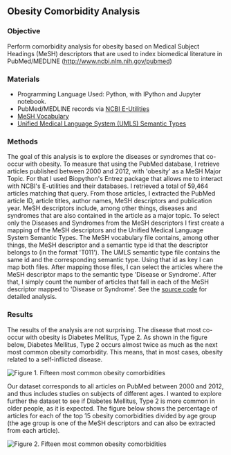 ## Obesity Comorbidity Analysis

### Objective
Perform comorbidity analysis for obesity based on Medical Subject Headings (MeSH) descriptors that are used to index biomedical literature in PubMed/MEDLINE (http://www.ncbi.nlm.nih.gov/pubmed)

### Materials
- Programming Language Used: Python, with IPython and Jupyter notebook.
- PubMed/MEDLINE records via [NCBI E-Utilities](http://www.ncbi.nlm.nih.gov/books/NBK25501/)
- [MeSH Vocabulary](https://www.nlm.nih.gov/mesh/)
- [Unified Medical Language System (UMLS) Semantic Types](http://semanticnetwork.nlm.nih.gov/)

### Methods

The goal of this analysis is to explore the diseases or syndromes that co-occur with obesity. To measure that using the PubMed database, I retrieve articles published between 2000 and 2012, with 'obesity' as a MeSH Major Topic. For that I used Biopython's Entrez package that allows me to interact with NCBI's E-utilities and their databases. I retrieved a total of 59,464 articles matching that query. From those articles, I extracted the PubMed article ID, article titles, author names, MeSH descriptors and publication year. MeSH descriptors include, among other things, diseases and syndromes that are also contained in the article as a major topic. To select only the Diseases and Syndromes from the MeSH descriptors I first create a mapping of the MeSH descriptors and the Unified Medical Language System Semantic Types. The MeSH vocabulary file contains, among other things, the MeSH descriptor and a semantic type id that the descriptor belongs to (in the format 'T011'). The UMLS semantic type file contains the same id and the corresponding semantic type. Using that id as key I can map both files. After mapping those files, I can select the articles where the MeSH descriptor maps to the semantic type 'Disease or Syndrome'. After that, I simply count the number of articles that fall in each of the MeSH descriptor mapped to 'Disease or Syndrome'.
See the [source code](https://github.com/fernandogelin/comorbidity-analysis/blob/master/comorbidity-analysis.ipynb) for detailed analysis.


### Results

The results of the analysis are not surprising.  The disease that most co-occur with obesity is Diabetes Mellitus, Type 2. As shown in the figure below, Diabetes Mellitus, Type 2 occurs almost twice as much as the next most common obesity comorbidity. This means, that in most cases, obesity related to a self-inflicted disease.

![Figure 1. Fifteen most common obesity comorbidities](image/comorbidities.png)

Our dataset corresponds to all articles on PubMed between 2000 and 2012, and thus includes studies on subjects of different ages. I wanted to explore further the dataset to see if Diabetes Mellitus, Type 2 is more common in older people, as it is expected. The figure below shows the percentage of articles for each of the top 15 obesity comorbidities divided by age group (the age group is one of the MeSH descriptors and can also be extracted from each article).

![Figure 2. Fifteen most common obesity comorbidities](image/comorbidities_by_age.png)
